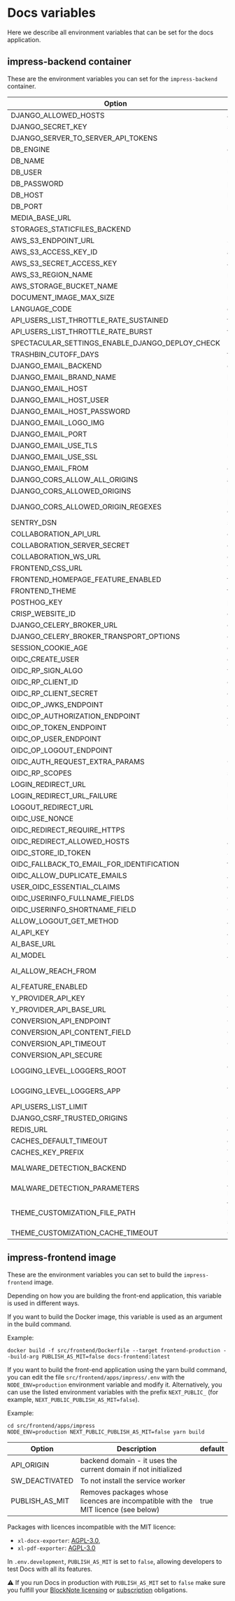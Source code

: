# Docs variables

Here we describe all environment variables that can be set for the docs application.

## impress-backend container

These are the environment variables you can set for the `impress-backend` container.

| Option                                          | Description                                                                                   | default                                                 |
| ----------------------------------------------- | --------------------------------------------------------------------------------------------- | ------------------------------------------------------- |
| DJANGO_ALLOWED_HOSTS                            | allowed hosts                                                                                 | []                                                      |
| DJANGO_SECRET_KEY                               | secret key                                                                                    |                                                         |
| DJANGO_SERVER_TO_SERVER_API_TOKENS              |                                                                                               | []                                                      |
| DB_ENGINE                                       | engine to use for database connections                                                        | django.db.backends.postgresql_psycopg2                  |
| DB_NAME                                         | name of the database                                                                          | impress                                                 |
| DB_USER                                         | user to authenticate with                                                                     | dinum                                                   |
| DB_PASSWORD                                     | password to authenticate with                                                                 | pass                                                    |
| DB_HOST                                         | host of the database                                                                          | localhost                                               |
| DB_PORT                                         | port of the database                                                                          | 5432                                                    |
| MEDIA_BASE_URL                                  |                                                                                               |                                                         |
| STORAGES_STATICFILES_BACKEND                    |                                                                                               | whitenoise.storage.CompressedManifestStaticFilesStorage |
| AWS_S3_ENDPOINT_URL                             | S3 endpoint                                                                                   |                                                         |
| AWS_S3_ACCESS_KEY_ID                            | access id for s3 endpoint                                                                     |                                                         |
| AWS_S3_SECRET_ACCESS_KEY                        | access key for s3 endpoint                                                                    |                                                         |
| AWS_S3_REGION_NAME                              | region name for s3 endpoint                                                                   |                                                         |
| AWS_STORAGE_BUCKET_NAME                         | bucket name for s3 endpoint                                                                   | impress-media-storage                                   |
| DOCUMENT_IMAGE_MAX_SIZE                         | maximum size of document in bytes                                                             | 10485760                                                |
| LANGUAGE_CODE                                   | default language                                                                              | en-us                                                   |
| API_USERS_LIST_THROTTLE_RATE_SUSTAINED          | throttle rate for api                                                                         | 180/hour                                                |
| API_USERS_LIST_THROTTLE_RATE_BURST              | throttle rate for api on burst                                                                | 30/minute                                               |
| SPECTACULAR_SETTINGS_ENABLE_DJANGO_DEPLOY_CHECK |                                                                                               | false                                                   |
| TRASHBIN_CUTOFF_DAYS                            | trashbin cutoff                                                                               | 30                                                      |
| DJANGO_EMAIL_BACKEND                            | email backend library                                                                         | django.core.mail.backends.smtp.EmailBackend             |
| DJANGO_EMAIL_BRAND_NAME                         | brand name for email                                                                          |                                                         |
| DJANGO_EMAIL_HOST                               | host name of email                                                                            |                                                         |
| DJANGO_EMAIL_HOST_USER                          | user to authenticate with on the email host                                                   |                                                         |
| DJANGO_EMAIL_HOST_PASSWORD                      | password to authenticate with on the email host                                               |                                                         |
| DJANGO_EMAIL_LOGO_IMG                           | logo for the email                                                                            |                                                         |
| DJANGO_EMAIL_PORT                               | port used to connect to email host                                                            |                                                         |
| DJANGO_EMAIL_USE_TLS                            | use tls for email host connection                                                             | false                                                   |
| DJANGO_EMAIL_USE_SSL                            | use sstl for email host connection                                                            | false                                                   |
| DJANGO_EMAIL_FROM                               | email address used as sender                                                                  | from@example.com                                        |
| DJANGO_CORS_ALLOW_ALL_ORIGINS                   | allow all CORS origins                                                                        | true                                                    |
| DJANGO_CORS_ALLOWED_ORIGINS                     | list of origins allowed for CORS                                                              | []                                                      |
| DJANGO_CORS_ALLOWED_ORIGIN_REGEXES              | list of origins allowed for CORS using regulair expressions                                   | []                                                      |
| SENTRY_DSN                                      | sentry host                                                                                   |                                                         |
| COLLABORATION_API_URL                           | collaboration api host                                                                        |                                                         |
| COLLABORATION_SERVER_SECRET                     | collaboration api secret                                                                      |                                                         |
| COLLABORATION_WS_URL                            | collaboration websocket url                                                                   |                                                         |
| FRONTEND_CSS_URL                                | To add a external css file to the app                                                         |                                                         |
| FRONTEND_HOMEPAGE_FEATURE_ENABLED               | frontend feature flag to display the homepage                                                 | false                                                   |
| FRONTEND_THEME                                  | frontend theme to use                                                                         |                                                         |
| POSTHOG_KEY                                     | posthog key for analytics                                                                     |                                                         |
| CRISP_WEBSITE_ID                                | crisp website id for support                                                                  |                                                         |
| DJANGO_CELERY_BROKER_URL                        | celery broker url                                                                             | redis://redis:6379/0                                    |
| DJANGO_CELERY_BROKER_TRANSPORT_OPTIONS          | celery broker transport options                                                               | {}                                                      |
| SESSION_COOKIE_AGE                              | duration of the cookie session                                                                | 60*60*12                                                |
| OIDC_CREATE_USER                                | create used on OIDC                                                                           | false                                                   |
| OIDC_RP_SIGN_ALGO                               | verification algorithm used OIDC tokens                                                       | RS256                                                   |
| OIDC_RP_CLIENT_ID                               | client id used for OIDC                                                                       | impress                                                 |
| OIDC_RP_CLIENT_SECRET                           | client secret used for OIDC                                                                   |                                                         |
| OIDC_OP_JWKS_ENDPOINT                           | JWKS endpoint for OIDC                                                                        |                                                         |
| OIDC_OP_AUTHORIZATION_ENDPOINT                  | Authorization endpoint for OIDC                                                               |                                                         |
| OIDC_OP_TOKEN_ENDPOINT                          | Token endpoint for OIDC                                                                       |                                                         |
| OIDC_OP_USER_ENDPOINT                           | User endpoint for OIDC                                                                        |                                                         |
| OIDC_OP_LOGOUT_ENDPOINT                         | Logout endpoint for OIDC                                                                      |                                                         |
| OIDC_AUTH_REQUEST_EXTRA_PARAMS                  | OIDC extra auth parameters                                                                    | {}                                                      |
| OIDC_RP_SCOPES                                  | scopes requested for OIDC                                                                     | openid email                                            |
| LOGIN_REDIRECT_URL                              | login redirect url                                                                            |                                                         |
| LOGIN_REDIRECT_URL_FAILURE                      | login redirect url on failure                                                                 |                                                         |
| LOGOUT_REDIRECT_URL                             | logout redirect url                                                                           |                                                         |
| OIDC_USE_NONCE                                  | use nonce for OIDC                                                                            | true                                                    |
| OIDC_REDIRECT_REQUIRE_HTTPS                     | Require https for OIDC redirect url                                                           | false                                                   |
| OIDC_REDIRECT_ALLOWED_HOSTS                     | Allowed hosts for OIDC redirect url                                                           | []                                                      |
| OIDC_STORE_ID_TOKEN                             | Store OIDC token                                                                              | true                                                    |
| OIDC_FALLBACK_TO_EMAIL_FOR_IDENTIFICATION       | faillback to email for identification                                                         | true                                                    |
| OIDC_ALLOW_DUPLICATE_EMAILS                     | Allow duplicate emails                                                                        | false                                                   |
| USER_OIDC_ESSENTIAL_CLAIMS                      | essential claims in OIDC token                                                                | []                                                      |
| OIDC_USERINFO_FULLNAME_FIELDS                   | OIDC token claims to create full name                                                         | ["first_name", "last_name"]                             |
| OIDC_USERINFO_SHORTNAME_FIELD                   | OIDC token claims to create shortname                                                         | first_name                                              |
| ALLOW_LOGOUT_GET_METHOD                         | Allow get logout method                                                                       | true                                                    |
| AI_API_KEY                                      | AI key to be used for AI Base url                                                             |                                                         |
| AI_BASE_URL                                     | OpenAI compatible AI base url                                                                 |                                                         |
| AI_MODEL                                        | AI Model to use                                                                               |                                                         |
| AI_ALLOW_REACH_FROM                             | Users that can use AI must be this level. options are "public", "authenticated", "restricted" | authenticated                                           |
| AI_FEATURE_ENABLED                              | Enable AI options                                                                             | false                                                   |
| Y_PROVIDER_API_KEY                              | Y provider API key                                                                            |                                                         |
| Y_PROVIDER_API_BASE_URL                         | Y Provider url                                                                                |                                                         |
| CONVERSION_API_ENDPOINT                         | Conversion API endpoint                                                                       | convert-markdown                                        |
| CONVERSION_API_CONTENT_FIELD                    | Conversion api content field                                                                  | content                                                 |
| CONVERSION_API_TIMEOUT                          | Conversion api timeout                                                                        | 30                                                      |
| CONVERSION_API_SECURE                           | Require secure conversion api                                                                 | false                                                   |
| LOGGING_LEVEL_LOGGERS_ROOT                      | default logging level. options are "DEBUG", "INFO", "WARN", "ERROR", "CRITICAL"               | INFO                                                    |
| LOGGING_LEVEL_LOGGERS_APP                       | application logging level. options are "DEBUG", "INFO", "WARN", "ERROR", "CRITICAL"           | INFO                                                    |
| API_USERS_LIST_LIMIT                            | Limit on API users                                                                            | 5                                                       |
| DJANGO_CSRF_TRUSTED_ORIGINS                     | CSRF trusted origins                                                                          | []                                                      |
| REDIS_URL                                       | cache url                                                                                     | redis://redis:6379/1                                    |
| CACHES_DEFAULT_TIMEOUT                          | cache default timeout                                                                         | 30                                                      |
| CACHES_KEY_PREFIX                               | The prefix used to every cache keys.                                                          | docs                                                    |
| MALWARE_DETECTION_BACKEND                       | The malware detection backend use from the django-lasuite package                             | lasuite.malware_detection.backends.dummy.DummyBackend           |
| MALWARE_DETECTION_PARAMETERS                    | A dict containing all the parameters to initiate the malware detection backend                | {"callback_path": "core.malware_detection.malware_detection_callback",} |
| THEME_CUSTOMIZATION_FILE_PATH                   | full path to the file customizing the theme. An example is provided in src/backend/impress/configuration/theme/default.json | BASE_DIR/impress/configuration/theme/default.json       |
| THEME_CUSTOMIZATION_CACHE_TIMEOUT               | Cache duration for the customization settings                                                  | 86400                                                   |


## impress-frontend image

These are the environment variables you can set to build the `impress-frontend` image.

Depending on how you are building the front-end application, this variable is used in different ways.

If you want to build the Docker image, this variable is used as an argument in the build command.

Example:

```
docker build -f src/frontend/Dockerfile --target frontend-production --build-arg PUBLISH_AS_MIT=false docs-frontend:latest
``` 

If you want to build the front-end application using the yarn build command, you can edit the file `src/frontend/apps/impress/.env` with the `NODE_ENV=production` environment variable and modify it. Alternatively, you can use the listed environment variables with the prefix `NEXT_PUBLIC_` (for example, `NEXT_PUBLIC_PUBLISH_AS_MIT=false`).

Example:

```
cd src/frontend/apps/impress
NODE_ENV=production NEXT_PUBLIC_PUBLISH_AS_MIT=false yarn build
```

| Option                                          | Description                                                                                   | default                                                 |
| ----------------------------------------------- | --------------------------------------------------------------------------------------------- | ------------------------------------------------------- |
| API_ORIGIN                                      | backend domain - it uses the current domain if not initialized                                |                                                         |
| SW_DEACTIVATED                                  | To not install the service worker                                                             |                                                         |
| PUBLISH_AS_MIT                                  | Removes packages whose licences are incompatible with the MIT licence (see  below)                                               | true                                                    |

Packages with licences incompatible with the MIT licence:
* `xl-docx-exporter`: [AGPL-3.0](https://github.com/TypeCellOS/BlockNote/blob/main/packages/xl-docx-exporter/LICENSE), 
* `xl-pdf-exporter`: [AGPL-3.0](https://github.com/TypeCellOS/BlockNote/blob/main/packages/xl-pdf-exporter/LICENSE) 

In `.env.development`, `PUBLISH_AS_MIT` is set to `false`, allowing developers to test Docs with all its features.

⚠️ If you run Docs in production with `PUBLISH_AS_MIT` set to `false` make sure you fulfill your [BlockNote licensing](https://github.com/TypeCellOS/BlockNote/blob/main/packages/xl-pdf-exporter/LICENSE) or [subscription](https://www.blocknotejs.org/about#partner-with-us) obligations.

